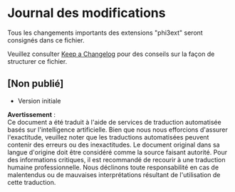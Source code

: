 # Journal des modifications

Tous les changements importants des extensions "phi3ext" seront consignés dans ce fichier.

Veuillez consulter [Keep a Changelog](http://keepachangelog.com/) pour des conseils sur la façon de structurer ce fichier.

## [Non publié]

- Version initiale

**Avertissement** :  
Ce document a été traduit à l'aide de services de traduction automatisée basés sur l'intelligence artificielle. Bien que nous nous efforcions d'assurer l'exactitude, veuillez noter que les traductions automatisées peuvent contenir des erreurs ou des inexactitudes. Le document original dans sa langue d'origine doit être considéré comme la source faisant autorité. Pour des informations critiques, il est recommandé de recourir à une traduction humaine professionnelle. Nous déclinons toute responsabilité en cas de malentendus ou de mauvaises interprétations résultant de l'utilisation de cette traduction.